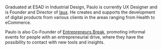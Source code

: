 Graduated at ESAD in Industrial Design, Paulo is currently UX Designer and is Founder and Director of [laux](http://laux.io/). He creates and supports the development of digital products from various clients in the areas ranging from Health to eCommerce.

Paulo is also Co-Founder of [Entrepreneurs Break](http://entrepreneursbreak.com/), promoting informal events for people with an entrepreneurial drive, where they have the possibility to contact with new tools and insights.
